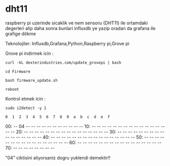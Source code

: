 # dht11

raspberry pi uzerinde sicaklik ve nem sensoru (DHT11) ile ortamdaki degerleri alip daha sonra bunlari influxdb ye yazip oradan da grafana ile grafige dökme

Teknolojiler: Influxdb,Grafana,Python,Raspberry pi,Grove pi

Grove pi indirmek icin :

```curl -kL dexterindustries.com/update_grovepi | bash```

```cd Firmware```

```bash firmware_update.sh```

```reboot```

Kontrol etmek icin :

`sudo i2detect -y 1`

    0  1  2  3  4  5  6  7  8  9  a  b  c  d  e  f
00:          -- 04 -- -- -- -- -- -- -- -- -- -- -- 
10: -- -- -- -- -- -- -- -- -- -- -- -- -- -- -- -- 
20: -- -- -- -- -- -- -- -- -- -- -- -- -- -- -- -- 
30: -- -- -- -- -- -- -- -- -- -- -- -- -- -- -- -- 
40: -- -- -- -- -- -- -- -- -- -- -- -- -- -- -- -- 
50: -- -- -- -- -- -- -- -- -- -- -- -- -- -- -- -- 
60: -- -- -- -- -- -- -- -- -- -- -- -- -- -- -- -- 
70: -- -- -- -- -- -- -- --

"04" ciktisini aliyorsaniz dogru yuklendi demektir!!



